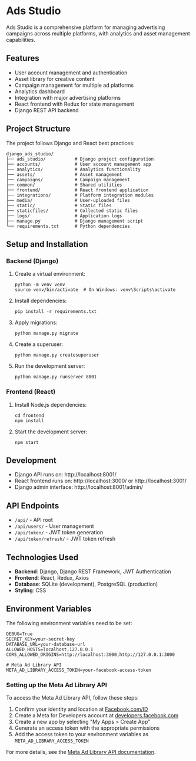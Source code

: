 # Ads Studio

Ads Studio is a comprehensive platform for managing advertising campaigns across multiple platforms, with analytics and asset management capabilities.

## Features

- User account management and authentication
- Asset library for creative content
- Campaign management for multiple ad platforms
- Analytics dashboard
- Integration with major advertising platforms
- React frontend with Redux for state management
- Django REST API backend

## Project Structure

The project follows Django and React best practices:

```
django_ads_studio/
├── ads_studio/           # Django project configuration
├── accounts/             # User account management app
├── analytics/            # Analytics functionality
├── assets/               # Asset management
├── campaigns/            # Campaign management
├── common/               # Shared utilities
├── frontend/             # React frontend application
├── integrations/         # Platform integration modules
├── media/                # User-uploaded files
├── static/               # Static files
├── staticfiles/          # Collected static files
├── logs/                 # Application logs
├── manage.py             # Django management script
└── requirements.txt      # Python dependencies
```

## Setup and Installation

### Backend (Django)

1. Create a virtual environment:
   ```
   python -m venv venv
   source venv/bin/activate  # On Windows: venv\Scripts\activate
   ```

2. Install dependencies:
   ```
   pip install -r requirements.txt
   ```

3. Apply migrations:
   ```
   python manage.py migrate
   ```

4. Create a superuser:
   ```
   python manage.py createsuperuser
   ```

5. Run the development server:
   ```
   python manage.py runserver 8001
   ```

### Frontend (React)

1. Install Node.js dependencies:
   ```
   cd frontend
   npm install
   ```

2. Start the development server:
   ```
   npm start
   ```

## Development

- Django API runs on: http://localhost:8001/
- React frontend runs on: http://localhost:3000/ or http://localhost:3001/
- Django admin interface: http://localhost:8001/admin/

## API Endpoints

- `/api/` - API root
- `/api/users/` - User management
- `/api/token/` - JWT token generation
- `/api/token/refresh/` - JWT token refresh

## Technologies Used

- **Backend**: Django, Django REST Framework, JWT Authentication
- **Frontend**: React, Redux, Axios
- **Database**: SQLite (development), PostgreSQL (production)
- **Styling**: CSS 

## Environment Variables

The following environment variables need to be set:

```
DEBUG=True
SECRET_KEY=your-secret-key
DATABASE_URL=your-database-url
ALLOWED_HOSTS=localhost,127.0.0.1
CORS_ALLOWED_ORIGINS=http://localhost:3000,http://127.0.0.1:3000

# Meta Ad Library API
META_AD_LIBRARY_ACCESS_TOKEN=your-facebook-access-token
```

### Setting up the Meta Ad Library API

To access the Meta Ad Library API, follow these steps:

1. Confirm your identity and location at [Facebook.com/ID](https://facebook.com/ID)
2. Create a Meta for Developers account at [developers.facebook.com](https://developers.facebook.com)
3. Create a new app by selecting "My Apps > Create App"
4. Generate an access token with the appropriate permissions
5. Add the access token to your environment variables as `META_AD_LIBRARY_ACCESS_TOKEN`

For more details, see the [Meta Ad Library API documentation](https://www.facebook.com/ads/library/api/). 